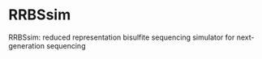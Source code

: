 # RRBSsim
RRBSsim: reduced representation bisulfite sequencing simulator for next-generation sequencing
